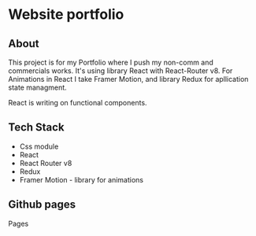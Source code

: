 # Website portfolio

## About 
  This project is for my Portfolio where I push my non-comm and commercials works.
  It's using library React with React-Router v8. For Animations in React I take Framer Motion,
  and library Redux for apllication state managment. 
  
  React is writing on functional components.
  

## Tech Stack

  - Css module
  - React 
  - React Router v8
  - Redux
  - Framer Motion - library for animations 
  
 ## Github pages
  Pages 
  
  
  
